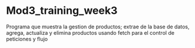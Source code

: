 # Mod3_training_week3
Programa que muestra la gestion de productos; extrae de la base de datos, agrega, actualiza y elimina productos usando fetch para el control de peticiones y flujo
